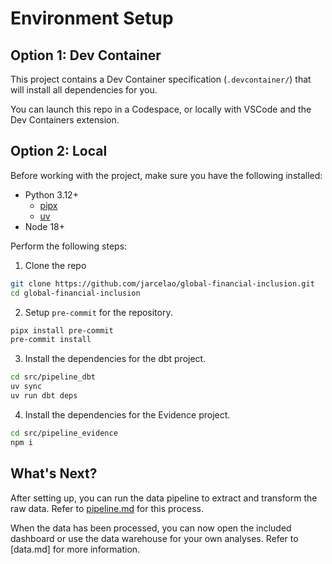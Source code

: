 # Environment Setup

## Option 1: Dev Container

This project contains a Dev Container specification (`.devcontainer/`) that will install all dependencies for you.

You can launch this repo in a Codespace, or locally with VSCode and the Dev Containers extension.

## Option 2: Local

Before working with the project, make sure you have the following installed:

* Python 3.12+
    * [pipx](https://pipx.pypa.io/stable/installation/)
    * [uv](https://docs.astral.sh/uv/getting-started/installation)
* Node 18+

Perform the following steps:

1. Clone the repo
```bash
git clone https://github.com/jarcelao/global-financial-inclusion.git
cd global-financial-inclusion
```
2. Setup `pre-commit` for the repository.
```bash
pipx install pre-commit
pre-commit install
```

3. Install the dependencies for the dbt project.
```bash
cd src/pipeline_dbt
uv sync
uv run dbt deps
```

4. Install the dependencies for the Evidence project.
```bash
cd src/pipeline_evidence
npm i
```

## What's Next?

After setting up, you can run the data pipeline to extract and transform the raw data. Refer to [pipeline.md](pipeline.md) for this process.

When the data has been processed, you can now open the included dashboard or use the data warehouse for your own analyses. Refer to [data.md] for more information.

